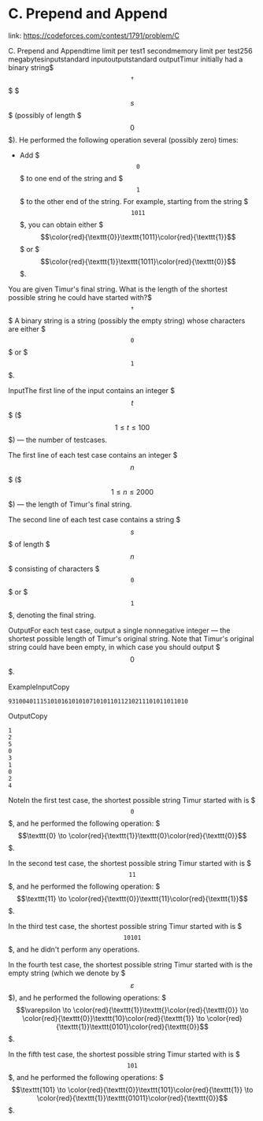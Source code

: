 # C. Prepend and Append 
 
 link: https://codeforces.com/contest/1791/problem/C 
 
 C. Prepend and Appendtime limit per test1 secondmemory limit per test256 megabytesinputstandard inputoutputstandard outputTimur initially had a binary string$$$^{\dagger}$$$ $$$s$$$ (possibly of length $$$0$$$). He performed the following operation several (possibly zero) times: 

* Add $$$\texttt{0}$$$ to one end of the string and $$$\texttt{1}$$$ to the other end of the string. For example, starting from the string $$$\texttt{1011}$$$, you can obtain either $$$\color{red}{\texttt{0}}\texttt{1011}\color{red}{\texttt{1}}$$$ or $$$\color{red}{\texttt{1}}\texttt{1011}\color{red}{\texttt{0}}$$$.

 You are given Timur's final string. What is the length of the shortest possible string he could have started with?$$$^{\dagger}$$$ A binary string is a string (possibly the empty string) whose characters are either $$$\texttt{0}$$$ or $$$\texttt{1}$$$.

InputThe first line of the input contains an integer $$$t$$$ ($$$1 \leq t \leq 100$$$) — the number of testcases.

The first line of each test case contains an integer $$$n$$$ ($$$1 \leq n \leq 2000$$$) — the length of Timur's final string.

The second line of each test case contains a string $$$s$$$ of length $$$n$$$ consisting of characters $$$\texttt{0}$$$ or $$$\texttt{1}$$$, denoting the final string.

OutputFor each test case, output a single nonnegative integer — the shortest possible length of Timur's original string. Note that Timur's original string could have been empty, in which case you should output $$$0$$$.

ExampleInputCopy
```
931004011151010161010107101011011210211101011011010
```
OutputCopy
```
1
2
5
0
3
1
0
2
4

```
NoteIn the first test case, the shortest possible string Timur started with is $$$\texttt{0}$$$, and he performed the following operation: $$$\texttt{0} \to \color{red}{\texttt{1}}\texttt{0}\color{red}{\texttt{0}}$$$.

In the second test case, the shortest possible string Timur started with is $$$\texttt{11}$$$, and he performed the following operation: $$$\texttt{11} \to \color{red}{\texttt{0}}\texttt{11}\color{red}{\texttt{1}}$$$.

In the third test case, the shortest possible string Timur started with is $$$\texttt{10101}$$$, and he didn't perform any operations.

In the fourth test case, the shortest possible string Timur started with is the empty string (which we denote by $$$\varepsilon$$$), and he performed the following operations: $$$\varepsilon \to \color{red}{\texttt{1}}\texttt{}\color{red}{\texttt{0}} \to \color{red}{\texttt{0}}\texttt{10}\color{red}{\texttt{1}} \to \color{red}{\texttt{1}}\texttt{0101}\color{red}{\texttt{0}}$$$.

In the fifth test case, the shortest possible string Timur started with is $$$\texttt{101}$$$, and he performed the following operations: $$$\texttt{101} \to \color{red}{\texttt{0}}\texttt{101}\color{red}{\texttt{1}} \to \color{red}{\texttt{1}}\texttt{01011}\color{red}{\texttt{0}}$$$.

